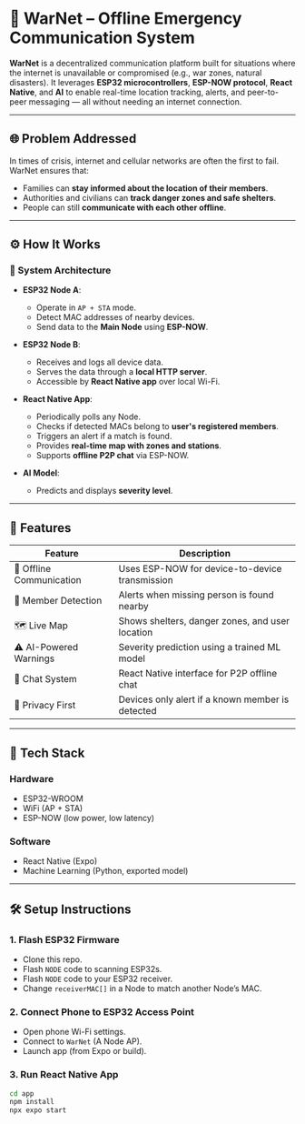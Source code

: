 # 🚨 WarNet – Offline Emergency Communication System

**WarNet** is a decentralized communication platform built for situations where the internet is unavailable or compromised (e.g., war zones, natural disasters). It leverages **ESP32 microcontrollers**, **ESP-NOW protocol**, **React Native**, and **AI** to enable real-time location tracking, alerts, and peer-to-peer messaging — all without needing an internet connection.

---

## 🌐 Problem Addressed

In times of crisis, internet and cellular networks are often the first to fail. WarNet ensures that:

- Families can **stay informed about the location of their members**.
- Authorities and civilians can **track danger zones and safe shelters**.
- People can still **communicate with each other offline**.

---

## ⚙️ How It Works

### 🧠 System Architecture

- **ESP32 Node A**:
  - Operate in `AP + STA` mode.
  - Detect MAC addresses of nearby devices.
  - Send data to the **Main Node** using **ESP-NOW**.

- **ESP32 Node B**:
  - Receives and logs all device data.
  - Serves the data through a **local HTTP server**.
  - Accessible by **React Native app** over local Wi-Fi.

- **React Native App**:
  - Periodically polls any Node.
  - Checks if detected MACs belong to **user's registered members**.
  - Triggers an alert if a match is found.
  - Provides **real-time map with zones and stations**.
  - Supports **offline P2P chat** via ESP-NOW.

- **AI Model**:
  - Predicts and displays **severity level**.

---

## 🧩 Features

| Feature | Description |
|--------|-------------|
| 📡 Offline Communication | Uses ESP-NOW for device-to-device transmission |
| 🔎 Member Detection | Alerts when missing person is found nearby |
| 🗺️ Live Map | Shows shelters, danger zones, and user location |
| ⚠️ AI-Powered Warnings | Severity prediction using a trained ML model |
| 💬 Chat System | React Native interface for P2P offline chat |
| 🔐 Privacy First | Devices only alert if a known member is detected |

---

## 🧪 Tech Stack

### Hardware
- ESP32-WROOM
- WiFi (AP + STA)
- ESP-NOW (low power, low latency)

### Software
- React Native (Expo)
- Machine Learning (Python, exported model)

---

## 🛠️ Setup Instructions

### 1. Flash ESP32 Firmware

- Clone this repo.
- Flash `NODE` code to scanning ESP32s.
- Flash `NODE` code to your ESP32 receiver.
- Change `receiverMAC[]` in a Node to match another Node’s MAC.

### 2. Connect Phone to ESP32 Access Point

- Open phone Wi-Fi settings.
- Connect to `WarNet` (A Node AP).
- Launch app (from Expo or build).

### 3. Run React Native App

```bash
cd app
npm install
npx expo start
